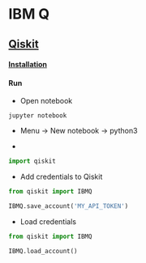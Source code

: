 # IBM Q

## [Qiskit](https://qiskit.org/)

#### [Installation](https://github.com/Qiskit/qiskit-iqx-tutorials/blob/master/INSTALL.md)

#### Run

* Open notebook
```
jupyter notebook
```

* Menu -> New notebook -> python3

* 
```python
import qiskit
```

* Add credentials to Qiskit
```python
from qiskit import IBMQ
```
```python
IBMQ.save_account('MY_API_TOKEN')
```

* Load credentials
```python
from qiskit import IBMQ
```
```python
IBMQ.load_account()
```

